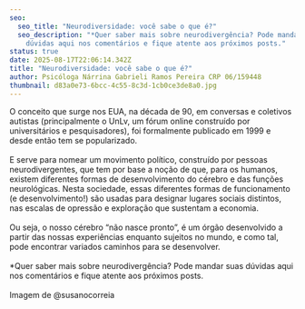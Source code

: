 ```yaml
---
seo:
  seo_title: "Neurodiversidade: você sabe o que é?"
  seo_description: "*Quer saber mais sobre neurodivergência? Pode mandar suas
    dúvidas aqui nos comentários e fique atente aos próximos posts."
status: true
date: 2025-08-17T22:06:14.342Z
title: "Neurodiversidade: você sabe o que é?"
author: Psicóloga Nárrina Gabrieli Ramos Pereira CRP 06/159448
thumbnail: d83a0e73-6bcc-4c55-8c3d-1cb0ce3de8a0.jpg
---
```

<!--StartFragment-->

O conceito que surge nos EUA, na década de 90, em conversas e coletivos autistas (principalmente o UnLv, um fórum online construído por universitários e pesquisadores), foi formalmente publicado em 1999 e desde então tem se popularizado.\
\
E serve para nomear um movimento político, construído por pessoas neurodivergentes, que tem por base a noção de que, para os humanos, existem diferentes formas de desenvolvimento do cérebro e das funções neurológicas. Nesta sociedade, essas diferentes formas de funcionamento (e desenvolvimento!) são usadas para designar lugares sociais distintos, nas escalas de opressão e exploração que sustentam a economia.\
\
Ou seja, o nosso cérebro “não nasce pronto”, é um órgão desenvolvido a partir das nossas experiências enquanto sujeitos no mundo, e como tal, pode encontrar variados caminhos para se desenvolver.\
\
*Quer saber mais sobre neurodivergência? Pode mandar suas dúvidas aqui nos comentários e fique atente aos próximos posts.\
\
Imagem de @susanocorreia

<!--EndFragment-->